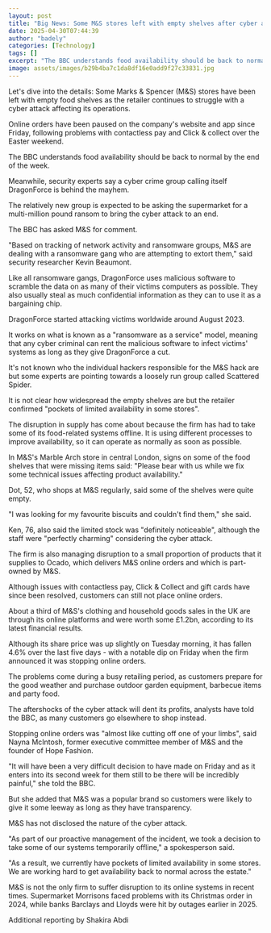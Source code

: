 ```yaml
---
layout: post
title: "Big News: Some M&S stores left with empty shelves after cyber attack"
date: 2025-04-30T07:44:39
author: "badely"
categories: [Technology]
tags: []
excerpt: "The BBC understands food availability should be back to normal by the end of the week."
image: assets/images/b29b4ba7c1da8df16e0add9f27c33831.jpg
---
```


Let's dive into the details: Some Marks & Spencer (M&S) stores have been left with empty food shelves as the retailer continues to struggle with a cyber attack affecting its operations.

Online orders have been paused on the company's website and app since Friday, following problems with contactless pay and Click & collect over the Easter weekend.

The BBC understands food availability should be back to normal by the end of the week.

Meanwhile, security experts say a cyber crime group calling itself DragonForce is behind the mayhem.

The relatively new group is expected to be asking the supermarket for a multi-million pound ransom to bring the cyber attack to an end.

The BBC has asked M&S for comment.

"Based on tracking of network activity and ransomware groups, M&S are dealing with a ransomware gang who are attempting to extort them," said security researcher Kevin Beaumont.

Like all ransomware gangs, DragonForce uses malicious software to scramble the data on as many of their victims computers as possible. They also usually steal as much confidential information as they can to use it as a bargaining chip.

DragonForce started attacking victims worldwide around August 2023.

It works on what is known as a "ransomware as a service" model, meaning that any cyber criminal can rent the malicious software to infect victims' systems as long as they give DragonForce a cut.

It's not known who the individual hackers responsible for the M&S hack are but some experts are pointing towards a loosely run group called Scattered Spider.

It is not clear how widespread the empty shelves are but the retailer confirmed "pockets of limited availability in some stores".

The disruption in supply has come about because the firm has had to take some of its food-related systems offline. It is using different processes to improve availability, so it can operate as normally as soon as possible.

In M&S's Marble Arch store in central London, signs on some of the food shelves that were missing items said: "Please bear with us while we fix some technical issues affecting product availability."

Dot, 52, who shops at M&S regularly, said some of the shelves were quite empty.

"I was looking for my favourite biscuits and couldn't find them," she said.

Ken, 76, also said the limited stock was "definitely noticeable", although the staff were "perfectly charming" considering the cyber attack.

The firm is also managing disruption to a small proportion of products that it supplies to Ocado, which delivers M&S online orders and which is part-owned by M&S.

Although issues with contactless pay, Click & Collect and gift cards have since been resolved, customers can still not place online orders.

About a third of M&S's clothing and household goods sales in the UK are through its online platforms and were worth some £1.2bn, according to its latest financial results.

Although its share price was up slightly on Tuesday morning, it has fallen 4.6% over the last five days - with a notable dip on Friday when the firm announced it was stopping online orders.

The problems come during a busy retailing period, as customers prepare for the good weather and purchase outdoor garden equipment, barbecue items and party food.

The aftershocks of the cyber attack will dent its profits, analysts have told the BBC, as many customers go elsewhere to shop instead.

Stopping online orders was "almost like cutting off one of your limbs", said Nayna McIntosh, former executive committee member of M&S and the founder of Hope Fashion. 

"It will have been a very difficult decision to have made on Friday and as it enters into its second week for them still to be there will be incredibly painful," she told the BBC.

But she added that M&S was a popular brand so customers were likely to give it some leeway as long as they have transparency.

M&S has not disclosed the nature of the cyber attack.

"As part of our proactive management of the incident, we took a decision to take some of our systems temporarily offline," a spokesperson said.

"As a result, we currently have pockets of limited availability in some stores. We are working hard to get availability back to normal across the estate."

M&S is not the only firm to suffer disruption to its online systems in recent times. Supermarket Morrisons faced problems with its Christmas order in 2024, while banks Barclays and Lloyds were hit by outages earlier in 2025.

Additional reporting by Shakira Abdi

